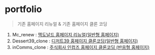 # portfolio
> 기존 홈페이지 리뉴얼 & 기존 홈페이지 클론 코딩

1. Mc_renew : [맥도날드 홈페이지 리뉴얼(일반형 홈페이지)](http://wlals00.dothome.co.kr/)
2. Dessert39_clone : [디저트39 홈페이지 클론코딩(일반형 홈페이지)](http://reeeng9.dothome.co.kr/)
3. inComms_clone : [주식회사 인컴즈 홈페이지 클론코딩 (반응형 홈페이지)](http://ren900.dothome.co.kr/)
